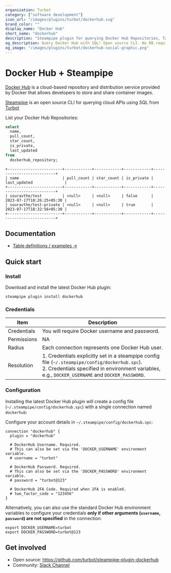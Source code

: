 ```yaml
---
organization: Turbot
category: ["software development"]
icon_url: "/images/plugins/turbot/dockerhub.svg"
brand_color: ""
display_name: "Docker Hub"
short_name: "dockerhub"
description: "Steampipe plugin for querying Docker Hub Repositories, Tags and other resources."
og_description: Query Docker Hub with SQL! Open source CLI. No DB required.
og_image: "/images/plugins/turbot/dockerhub-social-graphic.png"
---
```


# Docker Hub + Steampipe

[Docker Hub](https://hub.docker.com/) is a cloud-based repository and distribution service provided by Docker that allows developers to store and share container images.

[Steampipe](https://steampipe.io/) is an open source CLI for querying cloud APIs using SQL from [Turbot](https://turbot.com/)

List your Docker Hub Repositories:

```sql
select
  name,
  pull_count,
  star_count,
  is_private,
  last_updated
from
  dockerhub_repository;
```

```
+------------------------+------------+------------+------------+---------------------------+
| name                   | pull_count | star_count | is_private | last_updated              |
+------------------------+------------+------------+------------+---------------------------+
| souravthe/test         | <null>     | <null>     | false      | 2023-07-17T18:26:25+05:30 |
| souravthe/test-private | <null>     | <null>     | true       | 2023-07-17T18:32:56+05:30 |
+------------------------+------------+------------+------------+---------------------------+
```

## Documentation

- [Table definitions / examples →](https://hub.steampipe.io/plugins/turbot/dockerhub/tables)

## Quick start

### Install

Download and install the latest Docker Hub plugin:

```shell
steampipe plugin install dockerhub
```

### Credentials

| Item | Description                                                                                                                                                                                              |
| ---- |----------------------------------------------------------------------------------------------------------------------------------------------------------------------------------------------------------|
| Credentials | You will require Docker username and password.                                                                                               |
| Permissions | NA                                                              |
| Radius | Each connection represents one Docker Hub user. |                                                                    |
| Resolution  | 1. Credentials explicitly set in a steampipe config file (`~/.steampipe/config/dockerhub.spc`).<br />2. Credentials specified in environment variables, e.g., `DOCKER_USERNAME` and `DOCKER_PASSWORD`. |

### Configuration

Installing the latest Docker Hub plugin will create a config file (`~/.steampipe/config/dockerhub.spc`) with a single connection named `dockerhub`:

Configure your account details in `~/.steampipe/config/dockerhub.spc`:

```hcl
connection "dockerhub" {
  plugin = "dockerhub"

  # DockerHub Username. Required.
  # This can also be set via the 'DOCKER_USERNAME' environment variable.
  # username = "turbot"

  # DockerHub Password. Required.
  # This can also be set via the 'DOCKER_PASSWORD' environment variable.
  # password = "turbot@123"

  # DockerHub 2FA Code. Required when 2FA is enabled.
  # two_factor_code = "123456"
}
```

Alternatively, you can also use the standard Docker Hub environment variables to configure your credentials **only if other arguments (`username`, `password`) are not specified** in the connection:

```shell
export DOCKER_USERNAME=turbot
export DOCKER_PASSWORD=turbot@123
```

## Get involved

- Open source: https://github.com/turbot/steampipe-plugin-dockerhub
- Community: [Slack Channel](https://steampipe.io/community/join)
